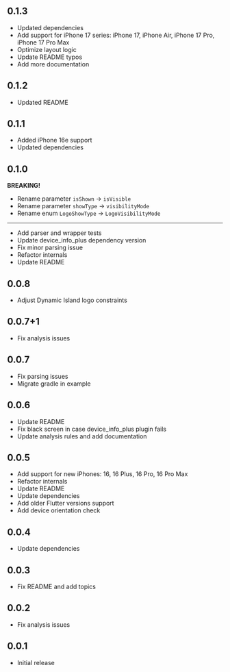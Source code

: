 ## 0.1.3

* Updated dependencies
* Add support for iPhone 17 series: iPhone 17, iPhone Air, iPhone 17 Pro, iPhone 17 Pro Max
* Optimize layout logic
* Update README typos
* Add more documentation

## 0.1.2

* Updated README

## 0.1.1

* Added iPhone 16e support
* Updated dependencies

## 0.1.0

**BREAKING!**

* Rename parameter `isShown` → `isVisible`
* Rename parameter `showType` → `visibilityMode`
* Rename enum `LogoShowType` → `LogoVisibilityMode`

 ---

* Add parser and wrapper tests
* Update device_info_plus dependency version
* Fix minor parsing issue
* Refactor internals 
* Update README

## 0.0.8

* Adjust Dynamic Island logo constraints

## 0.0.7+1

* Fix analysis issues

## 0.0.7

* Fix parsing issues
* Migrate gradle in example

## 0.0.6

* Update README
* Fix black screen in case device_info_plus plugin fails
* Update analysis rules and add documentation

## 0.0.5

* Add support for new iPhones: 16, 16 Plus, 16 Pro, 16 Pro Max
* Refactor internals
* Update README
* Update dependencies
* Add older Flutter versions support
* Add device orientation check

## 0.0.4

* Update dependencies

## 0.0.3

* Fix README and add topics

## 0.0.2

* Fix analysis issues

## 0.0.1

* Initial release